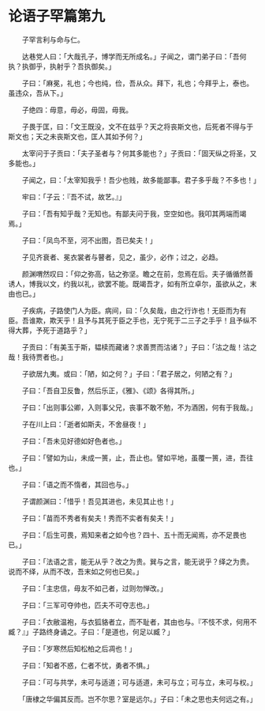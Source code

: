 # 论语子罕篇第九

　　子罕言利与命与仁。

　　达巷党人曰：「大哉孔子，博学而无所成名。」子闻之，谓门弟子曰：「吾何执？执御乎，执射乎？吾执御矣。」

　　子曰：「麻冕，礼也；今也纯，俭，吾从众。拜下，礼也；今拜乎上，泰也。虽违众，吾从下。」

　　子绝四：毋意，毋必，毋固，毋我。

　　子畏于匡，曰：「文王既没，文不在兹乎？天之将丧斯文也，后死者不得与于斯文也；天之未丧斯文也，匡人其如予何？」

　　太宰问于子贡曰：「夫子圣者与？何其多能也？」子贡曰：「固天纵之将圣，又多能也。」

　　子闻之，曰：「太宰知我乎！吾少也贱，故多能鄙事。君子多乎哉？不多也！」

　　牢曰：「子云：『吾不试，故艺。』」

　　子曰：「吾有知乎哉？无知也。有鄙夫问于我，空空如也。我叩其两端而竭焉。」

　　子曰：「凤鸟不至，河不出图，吾已矣夫！」

　　子见齐衰者、冕衣裳者与瞽者，见之，虽少，必作；过之，必趋。

　　颜渊喟然叹曰：「仰之弥高，钻之弥坚。瞻之在前，忽焉在后。夫子循循然善诱人，博我以文，约我以礼，欲罢不能。既竭吾才，如有所立卓尔，虽欲从之，末由也已。」

　　子疾病，子路使门人为臣。病间，曰：「久矣哉，由之行诈也！无臣而为有臣。吾谁欺，欺天乎！且予与其死于臣之手也，无宁死于二三子之手乎！且予纵不得大葬，予死于道路乎？」

　　子贡曰：「有美玉于斯，韫椟而藏诸？求善贾而沽诸？」子曰：「沽之哉！沽之哉！我待贾者也。」

　　子欲居九夷。或曰：「陋，如之何？」子曰：「君子居之，何陋之有？」

　　子曰：「吾自卫反鲁，然后乐正，《雅》、《颂》各得其所。」

　　子曰：「出则事公卿，入则事父兄，丧事不敢不勉，不为酒困，何有于我哉。」

　　子在川上曰：「逝者如斯夫，不舍昼夜！」

　　子曰：「吾未见好德如好色者也。」

　　子曰：「譬如为山，未成一篑，止，吾止也。譬如平地，虽覆一篑，进，吾往也。」

　　子曰：「语之而不惰者，其回也与。」

　　子谓颜渊曰：「惜乎！吾见其进也，未见其止也！」

　　子曰：「苗而不秀者有矣夫！秀而不实者有矣夫！」

　　子曰：「后生可畏，焉知来者之如今也？四十、五十而无闻焉，亦不足畏也已。」

　　子曰：「法语之言，能无从乎？改之为贵。巽与之言，能无说乎？绎之为贵。说而不绎，从而不改，吾末如之何也已矣。」

　　子曰：「主忠信，毋友不如己者，过则勿惮改。」

　　子曰：「三军可夺帅也，匹夫不可夺志也。」

　　子曰：「衣敝温袍，与衣狐貉者立，而不耻者，其由也与。『不忮不求，何用不臧？』」子路终身诵之。子曰：「是道也，何足以臧？」

　　子曰：「岁寒然后知松柏之后凋也！」

　　子曰：「知者不惑，仁者不忧，勇者不惧。」

　　子曰：「可与共学，未可与适道；可与适道，未可与立；可与立，未可与权。」

　　「唐棣之华偏其反而。岂不尔思？室是远尔。」子曰：「未之思也夫何远之有。」